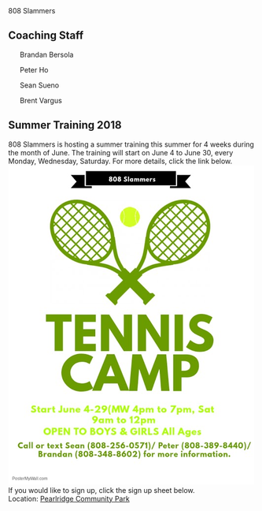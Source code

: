 <html>
<div id="intro">
 <head>808 Slammers</head>
</div>
 <body>
    <h2>Coaching Staff</h2> 
      <ol> Brandan Bersola </ol>
      <ol> Peter Ho </ol>
      <ol> Sean Sueno </ol>
      <ol> Brent Vargus </ol>
    <h2>Summer Training 2018</h2>
      <p>
        808 Slammers is hosting a summer training this summer for 4 weeks during the month of June. The training will start on June 4 to June 30, every Monday, Wednesday, Saturday. For more details, click the link below. 
        <img src= "Copy of Holiday Tennis Camp Flyer - Made with PosterMyWall.jpg"/>
<br>
       If you would like to sign up, click the sign up sheet below.
        <img src= ""/>
 <br>
        Location: <a href="https://www.google.com/maps/place/Pearl+Ridge+Community+Park,+Aiea,+HI+96701/@21.3880803,-157.9454512,17z/data=!3m1!4b1!4m5!3m4!1s0x7c0068ad01a4f5af:0x9ebdcea6ab97656c!8m2!3d21.3883958!4d-157.9430479" target= "_blank"> Pearlridge Community Park </a>
  </p>

